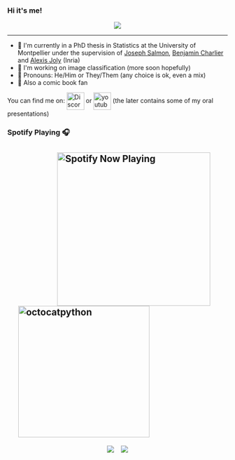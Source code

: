 ### Hi it's me!

<div align="center">
  <img src="https://i.imgur.com/HFu80oM.gif">
 </div>

--------
- :seedling: I'm currently in a PhD thesis in Statistics at the University of Montpellier under the supervision of [Joseph Salmon](http://josephsalmon.eu/), [Benjamin Charlier](https://imag.umontpellier.fr/~charlier/index.php?page=index) and [Alexis Joly](http://www-sop.inria.fr/members/Alexis.Joly/wiki/pmwiki.php) (Inria)
- :telescope: I'm working on image classification (more soon hopefully)
- :slightly_smiling_face: Pronouns: He/Him or They/Them (any choice is ok, even a mix)
- :superhero: Also a comic book fan

You can find me on:
[<img align="center" alt="Discord" width="40px" src="https://discord.com/assets/f8389ca1a741a115313bede9ac02e2c0.svg" />](https://discordapp.com/users/674358893501218823)  or  [<img align="center" alt="youtube" width="40px" src="https://cdn2.iconfinder.com/data/icons/social-icons-33/128/Youtube-256.png" />](https://www.youtube.com/channel/UCdnqdTeUXeMNaeVrbCnxKkA) (the later contains some of my oral presentations)
<br />

### Spotify Playing 🎧

&nbsp;&nbsp;&nbsp;&nbsp; &nbsp;&nbsp;&nbsp;&nbsp; &nbsp;&nbsp;&nbsp;&nbsp; &nbsp;&nbsp;&nbsp;&nbsp; &nbsp;&nbsp;&nbsp;[<img align="center" src="https://spotify-now-playing.tanglef.vercel.app/api/spotify-playing" alt="Spotify Now Playing" width="350" />](https://open.spotify.com/user/tanguy2311)&nbsp;&nbsp;&nbsp;&nbsp; &nbsp;&nbsp;&nbsp;&nbsp;
[<img align="center" width=300 height=300 src="https://octodex.github.com/images/pythocat.png" alt="octocatpython"/>](https://octodex.github.com)
---

<p align="center" href="https://github.com/tanglef">
  <img align="center" src="https://github-readme-stats-tanglef.vercel.app/api?username=tanglef&show_icons=true&theme=radical" /> &nbsp;&nbsp;
  <img align="center" src="https://github-readme-stats-tanglef.vercel.app/api/top-langs/?username=tanglef&theme=radical&hide=jupyter%20notebook,tex" />
</a>
